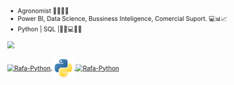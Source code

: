 - Agronomist 🍅🌽🌱🌾
- Power BI, Data Science, Bussiness Inteligence, Comercial Suport. 💻📊📈
- Python | SQL |💼📁💻👨‍💻

<div align="left">
  <a href="https://github.com/mferrazagro">
  
  <img height="120em" src="https://github-readme-stats.vercel.app/api/top-langs/?username=mferrazagro&layout=compact&langs_count=7&theme=dracula"/>
  </div>
  <div style="display: inline_block"><br>
  <img align="center" alt="Rafa-Python" height="40" width="40" src= "https://upload.wikimedia.org/wikipedia/commons/thumb/c/cf/New_Power_BI_Logo.svg/630px-New_Power_BI_Logo.svg.png">   
  <img align="center" alt="Rafa-Python" height="50" width="50" src="https://raw.githubusercontent.com/devicons/devicon/master/icons/python/python-original.svg">
   <img align="center" alt="Rafa-Python" height="50" width="50" src= "https://thumbs.dreamstime.com/z/%C3%ADcone-logo-design-ui-ou-ux-app-do-base-de-dados-do-sql-96842119.jpg">
